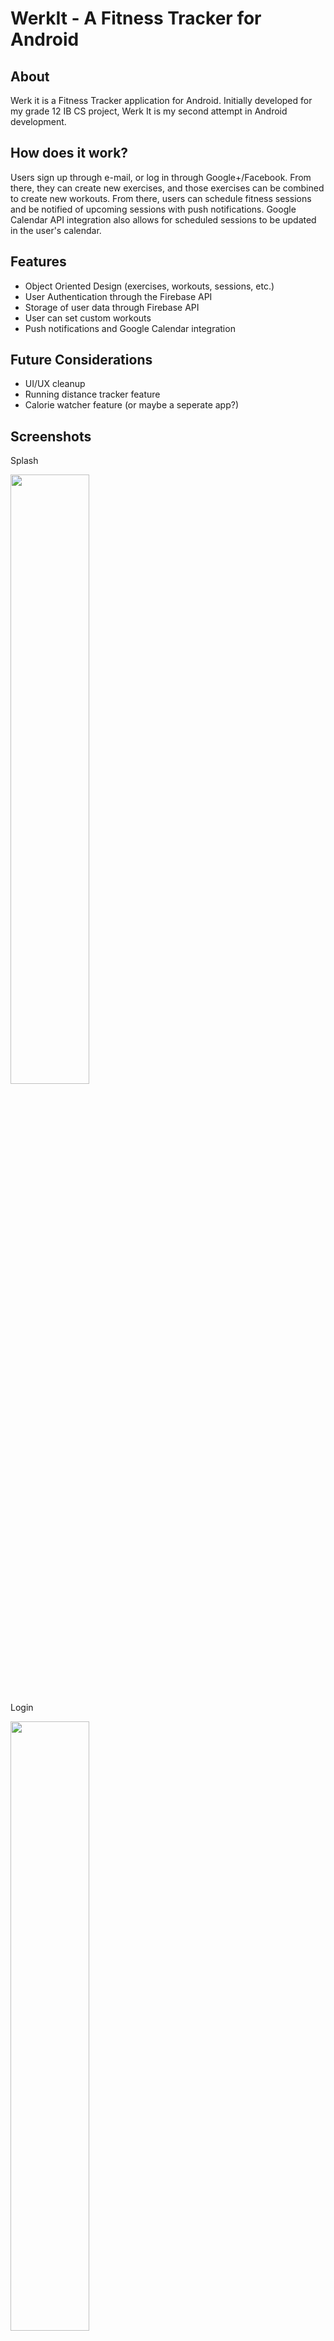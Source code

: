 # WerkIt - A Fitness Tracker for Android

## About

Werk it is a Fitness Tracker application for Android. Initially developed for my grade 12 IB CS project, Werk It is my second attempt in Android development. 

## How does it work?

Users sign up through e-mail, or log in through Google+/Facebook. From there, they can create new exercises, and those exercises can be combined to create new workouts. From there, users can schedule fitness sessions and be notified of upcoming sessions with push notifications. Google Calendar API integration also allows for scheduled sessions to be updated in the user's calendar. 

## Features

- Object Oriented Design (exercises, workouts, sessions, etc.)
- User Authentication through the Firebase API
- Storage of user data through Firebase API
- User can set custom workouts
- Push notifications and Google Calendar integration

## Future Considerations

- UI/UX cleanup
- Running distance tracker feature
- Calorie watcher feature (or maybe a seperate app?)

## Screenshots

Splash 

<img src="./screenshots/splash.png" width="50%"/>

Login 

<img src="./screenshots/login.png" width="50%"/>

Register 

<img src="./screenshots/register.png" width="50%"/>

Main 

<img src="./screenshots/main.png" width="50%"/>

Exercises 

<img src="./screenshots/exercises.png" width="50%"/>


Workouts 

<img src="./screenshots/workouts.png" width="50%"/>

Create New Exercise 

<img src="./screenshots/createExercise.png" width="50%"/>

